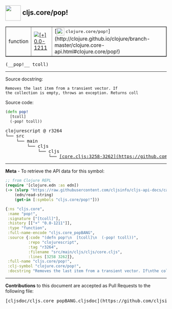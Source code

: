 ## <img width="48px" valign="middle" src="http://i.imgur.com/Hi20huC.png"> cljs.core/pop!

 <table border="1">
<tr>

<td>function</td>
<td><a href="https://github.com/cljsinfo/cljs-api-docs/tree/0.0-1211"><img valign="middle" alt="[+] 0.0-1211" src="https://img.shields.io/badge/+-0.0--1211-lightgrey.svg"></a> </td>
<td>
[<img height="24px" valign="middle" src="http://i.imgur.com/1GjPKvB.png"> <samp>clojure.core/pop!</samp>](http://clojure.github.io/clojure/branch-master/clojure.core-api.html#clojure.core/pop!)
</td>
</tr>
</table>

 <samp>
(__pop!__ tcoll)<br>
</samp>

---




Source docstring:

```
Removes the last item from a transient vector. If
the collection is empty, throws an exception. Returns coll
```

Source code:

```clj
(defn pop!
  [tcoll]
  (-pop! tcoll))
```

 <pre>
clojurescript @ r3264
└── src
    └── main
        └── cljs
            └── cljs
                └── <ins>[core.cljs:3258-3262](https://github.com/clojure/clojurescript/blob/r3264/src/main/cljs/cljs/core.cljs#L3258-L3262)</ins>
</pre>


---

__Meta__ - To retrieve the API data for this symbol:

```clj
;; from Clojure REPL
(require '[clojure.edn :as edn])
(-> (slurp "https://raw.githubusercontent.com/cljsinfo/cljs-api-docs/catalog/cljs-api.edn")
    (edn/read-string)
    (get-in [:symbols "cljs.core/pop!"]))
```

```clj
{:ns "cljs.core",
 :name "pop!",
 :signature ["[tcoll]"],
 :history [["+" "0.0-1211"]],
 :type "function",
 :full-name-encode "cljs.core_popBANG",
 :source {:code "(defn pop!\n  [tcoll]\n  (-pop! tcoll))",
          :repo "clojurescript",
          :tag "r3264",
          :filename "src/main/cljs/cljs/core.cljs",
          :lines [3258 3262]},
 :full-name "cljs.core/pop!",
 :clj-symbol "clojure.core/pop!",
 :docstring "Removes the last item from a transient vector. If\nthe collection is empty, throws an exception. Returns coll"}

```

---

__Contributions__ to this document are accepted as Pull Requests to the following file:

 <pre>
[cljsdoc/cljs.core_popBANG.cljsdoc](https://github.com/cljsinfo/cljs-api-docs/blob/master/cljsdoc/cljs.core_popBANG.cljsdoc)
</pre>

